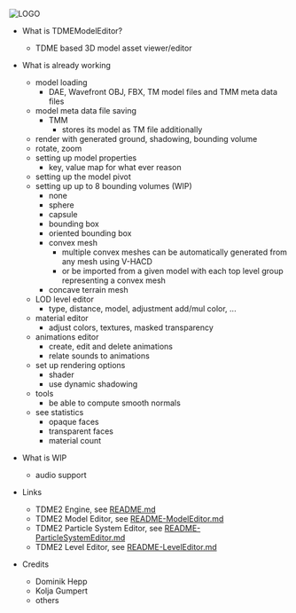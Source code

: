![LOGO](https://raw.githubusercontent.com/andreasdr/tdme2/master/resources/logo/tdme_logo_full.png)

- What is TDMEModelEditor?
    - TDME based 3D model asset viewer/editor 

- What is already working
    - model loading
        - DAE, Wavefront OBJ, FBX, TM model files and TMM meta data files
    - model meta data file saving 
        - TMM
            - stores its model as TM file additionally
    - render with generated ground, shadowing, bounding volume
    - rotate, zoom
    - setting up model properties
        - key, value map for what ever reason
    - setting up the model pivot
    - setting up up to 8 bounding volumes (WIP)
        - none
        - sphere
        - capsule
        - bounding box
        - oriented bounding box
        - convex mesh
          - multiple convex meshes can be automatically generated from any mesh using V-HACD
          - or be imported from a given model with each top level group representing a convex mesh
        - concave terrain mesh
    - LOD level editor
        - type, distance, model, adjustment add/mul color, ... 
    - material editor
        - adjust colors, textures, masked transparency
    - animations editor
        - create, edit and delete animations
        - relate sounds to animations
    - set up rendering options
        - shader
        - use dynamic shadowing
    - tools
        - be able to compute smooth normals
    - see statistics
        - opaque faces
        - transparent faces
        - material count

- What is WIP
    - audio support

- Links
	- TDME2 Engine, see [README.md](./README.md)
    - TDME2 Model Editor, see [README-ModelEditor.md](./README-ModelEditor.md)
    - TDME2 Particle System Editor, see [README-ParticleSystemEditor.md](./README-ParticleSystemEditor.md)
    - TDME2 Level Editor, see [README-LevelEditor.md](./README-LevelEditor.md)

- Credits
    - Dominik Hepp
    - Kolja Gumpert
    - others
